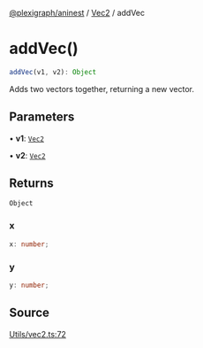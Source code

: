 [@plexigraph/aninest](../../index.md) / [Vec2](../index.md) / addVec

# addVec()

```ts
addVec(v1, v2): Object
```

Adds two vectors together, returning a new vector.

## Parameters

• **v1**: [`Vec2`](../type-aliases/Vec2.md)

• **v2**: [`Vec2`](../type-aliases/Vec2.md)

## Returns

`Object`

### x

```ts
x: number;
```

### y

```ts
y: number;
```

## Source

[Utils/vec2.ts:72](https://github.com/plexigraph/aninest/blob/c1a56b4/src/Utils/vec2.ts#L72)
